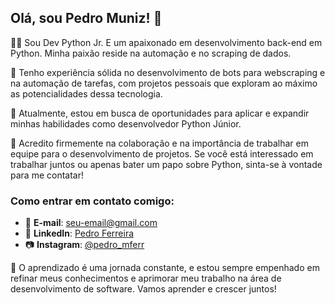 ## Olá, sou Pedro Muniz! 👋

👨‍💻 Sou Dev Python Jr. E um apaixonado em desenvolvimento back-end em Python. Minha paixão reside na automação e no scraping de dados.

🤖 Tenho experiência sólida no desenvolvimento de bots para webscraping e na automação de tarefas, com projetos pessoais que exploram ao máximo as potencialidades dessa tecnologia.

💼 Atualmente, estou em busca de oportunidades para aplicar e expandir minhas habilidades como desenvolvedor Python Júnior.

🤝 Acredito firmemente na colaboração e na importância de trabalhar em equipe para o desenvolvimento de projetos. Se você está interessado em trabalhar juntos ou apenas bater um papo sobre Python, sinta-se à vontade para me contatar!

### Como entrar em contato comigo:

- 📧 **E-mail**: [seu-email@gmail.com](mailto:seu-email@gmail.com)
- 💼 **LinkedIn**: [Pedro Ferreira](https://www.linkedin.com/in/pedro-f-951210140/)
- 📷 **Instagram**: [@pedro_mferr](https://www.instagram.com/pedro_mferr/)

🚀 O aprendizado é uma jornada constante, e estou sempre empenhado em refinar meus conhecimentos e aprimorar meu trabalho na área de desenvolvimento de software. Vamos aprender e crescer juntos!
